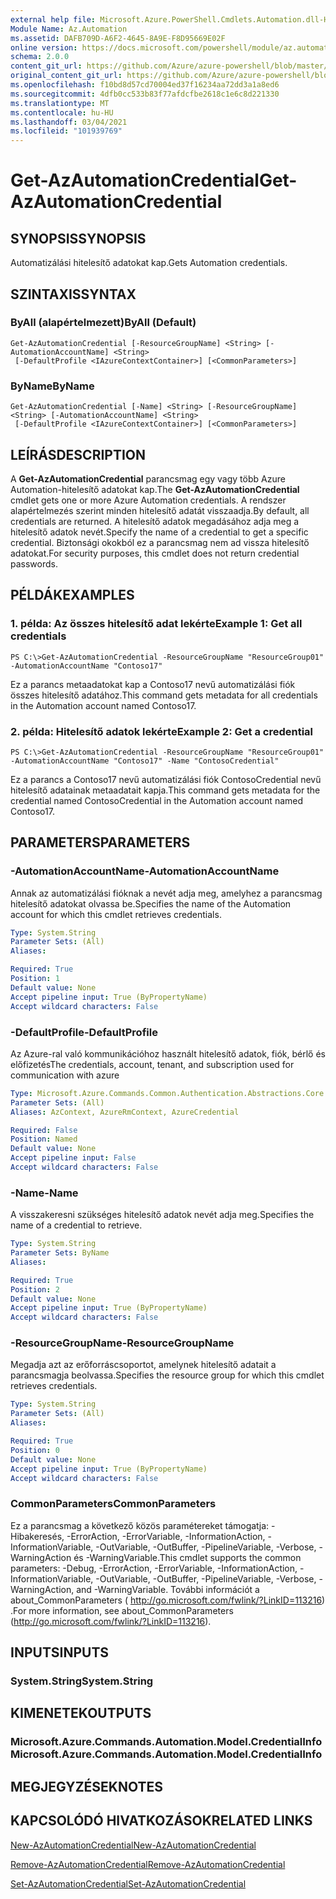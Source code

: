 ```yaml
---
external help file: Microsoft.Azure.PowerShell.Cmdlets.Automation.dll-Help.xml
Module Name: Az.Automation
ms.assetid: DAFB709D-A6F2-4645-8A9E-F8D95669E02F
online version: https://docs.microsoft.com/powershell/module/az.automation/get-azautomationcredential
schema: 2.0.0
content_git_url: https://github.com/Azure/azure-powershell/blob/master/src/Automation/Automation/help/Get-AzAutomationCredential.md
original_content_git_url: https://github.com/Azure/azure-powershell/blob/master/src/Automation/Automation/help/Get-AzAutomationCredential.md
ms.openlocfilehash: f10bd8d57cd70004ed37f16234aa72dd3a1a8ed6
ms.sourcegitcommit: 4dfb0cc533b83f77afdcfbe2618c1e6c8d221330
ms.translationtype: MT
ms.contentlocale: hu-HU
ms.lasthandoff: 03/04/2021
ms.locfileid: "101939769"
---
```

# <span data-ttu-id="a996d-101">Get-AzAutomationCredential</span><span class="sxs-lookup"><span data-stu-id="a996d-101">Get-AzAutomationCredential</span></span>

## <span data-ttu-id="a996d-102">SYNOPSIS</span><span class="sxs-lookup"><span data-stu-id="a996d-102">SYNOPSIS</span></span>
<span data-ttu-id="a996d-103">Automatizálási hitelesítő adatokat kap.</span><span class="sxs-lookup"><span data-stu-id="a996d-103">Gets Automation credentials.</span></span>

## <span data-ttu-id="a996d-104">SZINTAXIS</span><span class="sxs-lookup"><span data-stu-id="a996d-104">SYNTAX</span></span>

### <span data-ttu-id="a996d-105">ByAll (alapértelmezett)</span><span class="sxs-lookup"><span data-stu-id="a996d-105">ByAll (Default)</span></span>
```
Get-AzAutomationCredential [-ResourceGroupName] <String> [-AutomationAccountName] <String>
 [-DefaultProfile <IAzureContextContainer>] [<CommonParameters>]
```

### <span data-ttu-id="a996d-106">ByName</span><span class="sxs-lookup"><span data-stu-id="a996d-106">ByName</span></span>
```
Get-AzAutomationCredential [-Name] <String> [-ResourceGroupName] <String> [-AutomationAccountName] <String>
 [-DefaultProfile <IAzureContextContainer>] [<CommonParameters>]
```

## <span data-ttu-id="a996d-107">LEÍRÁS</span><span class="sxs-lookup"><span data-stu-id="a996d-107">DESCRIPTION</span></span>
<span data-ttu-id="a996d-108">A **Get-AzAutomationCredential** parancsmag egy vagy több Azure Automation-hitelesítő adatokat kap.</span><span class="sxs-lookup"><span data-stu-id="a996d-108">The **Get-AzAutomationCredential** cmdlet gets one or more Azure Automation credentials.</span></span>
<span data-ttu-id="a996d-109">A rendszer alapértelmezés szerint minden hitelesítő adatát visszaadja.</span><span class="sxs-lookup"><span data-stu-id="a996d-109">By default, all credentials are returned.</span></span>
<span data-ttu-id="a996d-110">A hitelesítő adatok megadásához adja meg a hitelesítő adatok nevét.</span><span class="sxs-lookup"><span data-stu-id="a996d-110">Specify the name of a credential to get a specific credential.</span></span>
<span data-ttu-id="a996d-111">Biztonsági okokból ez a parancsmag nem ad vissza hitelesítő adatokat.</span><span class="sxs-lookup"><span data-stu-id="a996d-111">For security purposes, this cmdlet does not return credential passwords.</span></span>

## <span data-ttu-id="a996d-112">PÉLDÁK</span><span class="sxs-lookup"><span data-stu-id="a996d-112">EXAMPLES</span></span>

### <span data-ttu-id="a996d-113">1. példa: Az összes hitelesítő adat lekérte</span><span class="sxs-lookup"><span data-stu-id="a996d-113">Example 1: Get all credentials</span></span>
```
PS C:\>Get-AzAutomationCredential -ResourceGroupName "ResourceGroup01" -AutomationAccountName "Contoso17"
```

<span data-ttu-id="a996d-114">Ez a parancs metaadatokat kap a Contoso17 nevű automatizálási fiók összes hitelesítő adatához.</span><span class="sxs-lookup"><span data-stu-id="a996d-114">This command gets metadata for all credentials in the Automation account named Contoso17.</span></span>

### <span data-ttu-id="a996d-115">2. példa: Hitelesítő adatok lekérte</span><span class="sxs-lookup"><span data-stu-id="a996d-115">Example 2: Get a credential</span></span>
```
PS C:\>Get-AzAutomationCredential -ResourceGroupName "ResourceGroup01" -AutomationAccountName "Contoso17" -Name "ContosoCredential"
```

<span data-ttu-id="a996d-116">Ez a parancs a Contoso17 nevű automatizálási fiók ContosoCredential nevű hitelesítő adatainak metaadatait kapja.</span><span class="sxs-lookup"><span data-stu-id="a996d-116">This command gets metadata for the credential named ContosoCredential in the Automation account named Contoso17.</span></span>

## <span data-ttu-id="a996d-117">PARAMETERS</span><span class="sxs-lookup"><span data-stu-id="a996d-117">PARAMETERS</span></span>

### <span data-ttu-id="a996d-118">-AutomationAccountName</span><span class="sxs-lookup"><span data-stu-id="a996d-118">-AutomationAccountName</span></span>
<span data-ttu-id="a996d-119">Annak az automatizálási fióknak a nevét adja meg, amelyhez a parancsmag hitelesítő adatokat olvassa be.</span><span class="sxs-lookup"><span data-stu-id="a996d-119">Specifies the name of the Automation account for which this cmdlet retrieves credentials.</span></span>

```yaml
Type: System.String
Parameter Sets: (All)
Aliases:

Required: True
Position: 1
Default value: None
Accept pipeline input: True (ByPropertyName)
Accept wildcard characters: False
```

### <span data-ttu-id="a996d-120">-DefaultProfile</span><span class="sxs-lookup"><span data-stu-id="a996d-120">-DefaultProfile</span></span>
<span data-ttu-id="a996d-121">Az Azure-ral való kommunikációhoz használt hitelesítő adatok, fiók, bérlő és előfizetés</span><span class="sxs-lookup"><span data-stu-id="a996d-121">The credentials, account, tenant, and subscription used for communication with azure</span></span>

```yaml
Type: Microsoft.Azure.Commands.Common.Authentication.Abstractions.Core.IAzureContextContainer
Parameter Sets: (All)
Aliases: AzContext, AzureRmContext, AzureCredential

Required: False
Position: Named
Default value: None
Accept pipeline input: False
Accept wildcard characters: False
```

### <span data-ttu-id="a996d-122">-Name</span><span class="sxs-lookup"><span data-stu-id="a996d-122">-Name</span></span>
<span data-ttu-id="a996d-123">A visszakeresni szükséges hitelesítő adatok nevét adja meg.</span><span class="sxs-lookup"><span data-stu-id="a996d-123">Specifies the name of a credential to retrieve.</span></span>

```yaml
Type: System.String
Parameter Sets: ByName
Aliases:

Required: True
Position: 2
Default value: None
Accept pipeline input: True (ByPropertyName)
Accept wildcard characters: False
```

### <span data-ttu-id="a996d-124">-ResourceGroupName</span><span class="sxs-lookup"><span data-stu-id="a996d-124">-ResourceGroupName</span></span>
<span data-ttu-id="a996d-125">Megadja azt az erőforráscsoportot, amelynek hitelesítő adatait a parancsmagja beolvassa.</span><span class="sxs-lookup"><span data-stu-id="a996d-125">Specifies the resource group for which this cmdlet retrieves credentials.</span></span>

```yaml
Type: System.String
Parameter Sets: (All)
Aliases:

Required: True
Position: 0
Default value: None
Accept pipeline input: True (ByPropertyName)
Accept wildcard characters: False
```

### <span data-ttu-id="a996d-126">CommonParameters</span><span class="sxs-lookup"><span data-stu-id="a996d-126">CommonParameters</span></span>
<span data-ttu-id="a996d-127">Ez a parancsmag a következő közös paramétereket támogatja: -Hibakeresés, -ErrorAction, -ErrorVariable, -InformationAction, -InformationVariable, -OutVariable, -OutBuffer, -PipelineVariable, -Verbose, -WarningAction és -WarningVariable.</span><span class="sxs-lookup"><span data-stu-id="a996d-127">This cmdlet supports the common parameters: -Debug, -ErrorAction, -ErrorVariable, -InformationAction, -InformationVariable, -OutVariable, -OutBuffer, -PipelineVariable, -Verbose, -WarningAction, and -WarningVariable.</span></span> <span data-ttu-id="a996d-128">További információt a about_CommonParameters ( http://go.microsoft.com/fwlink/?LinkID=113216) .</span><span class="sxs-lookup"><span data-stu-id="a996d-128">For more information, see about_CommonParameters (http://go.microsoft.com/fwlink/?LinkID=113216).</span></span>

## <span data-ttu-id="a996d-129">INPUTS</span><span class="sxs-lookup"><span data-stu-id="a996d-129">INPUTS</span></span>

### <span data-ttu-id="a996d-130">System.String</span><span class="sxs-lookup"><span data-stu-id="a996d-130">System.String</span></span>

## <span data-ttu-id="a996d-131">KIMENETEK</span><span class="sxs-lookup"><span data-stu-id="a996d-131">OUTPUTS</span></span>

### <span data-ttu-id="a996d-132">Microsoft.Azure.Commands.Automation.Model.CredentialInfo</span><span class="sxs-lookup"><span data-stu-id="a996d-132">Microsoft.Azure.Commands.Automation.Model.CredentialInfo</span></span>

## <span data-ttu-id="a996d-133">MEGJEGYZÉSEK</span><span class="sxs-lookup"><span data-stu-id="a996d-133">NOTES</span></span>

## <span data-ttu-id="a996d-134">KAPCSOLÓDÓ HIVATKOZÁSOK</span><span class="sxs-lookup"><span data-stu-id="a996d-134">RELATED LINKS</span></span>

[<span data-ttu-id="a996d-135">New-AzAutomationCredential</span><span class="sxs-lookup"><span data-stu-id="a996d-135">New-AzAutomationCredential</span></span>](./New-AzAutomationCredential.md)

[<span data-ttu-id="a996d-136">Remove-AzAutomationCredential</span><span class="sxs-lookup"><span data-stu-id="a996d-136">Remove-AzAutomationCredential</span></span>](./Remove-AzAutomationCredential.md)

[<span data-ttu-id="a996d-137">Set-AzAutomationCredential</span><span class="sxs-lookup"><span data-stu-id="a996d-137">Set-AzAutomationCredential</span></span>](./Set-AzAutomationCredential.md)



